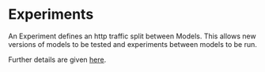 # Experiments

An Experiment defines an http traffic split between Models. This allows new versions of models to be tested and experiments between models to be run.

Further details are given [here](../kubernetes/resources/experiment/index.md).

